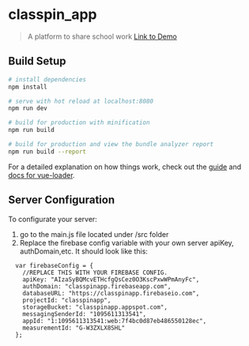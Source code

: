 # classpin_app

> A platform to share school work [Link to Demo](https://classpinapp.firebaseapp.com)

## Build Setup

``` bash
# install dependencies
npm install

# serve with hot reload at localhost:8080
npm run dev

# build for production with minification
npm run build

# build for production and view the bundle analyzer report
npm run build --report
```

For a detailed explanation on how things work, check out the [guide](http://vuejs-templates.github.io/webpack/) and [docs for vue-loader](http://vuejs.github.io/vue-loader).

## Server Configuration

To configurate your server:
  1) go to the main.js file located under /src folder
  2) Replace the firebase config variable with your own server apiKey, authDomain,etc. It should look like this:

```  // Your web app's Firebase configuration
  var firebaseConfig = {
    //REPLACE THIS WITH YOUR FIREBASE CONFIG.
    apiKey: "AIzaSyBQMcvETHcfgQsCez0O3KscPxwWPmAnyFc",
    authDomain: "classpinapp.firebaseapp.com",
    databaseURL: "https://classpinapp.firebaseio.com",
    projectId: "classpinapp",
    storageBucket: "classpinapp.appspot.com",
    messagingSenderId: "1095611313541",
    appId: "1:1095611313541:web:7f4bc0d87eb486550128ec",
    measurementId: "G-W3ZXLX8SHL"
  };
 ```
 
